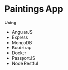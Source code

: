 # Paintings App
Using
- AngularJS
- Express
- MongoDB
- Bootstrap
- Docker
- PassportJS
- Node Restful
